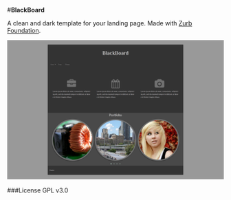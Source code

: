 #**BlackBoard**

A clean and dark template for your landing page. Made with [Zurb Foundation](http://foundation.zurb.com/).

![](https://github.com/blindpenguin/blackboard/blob/master/preview/blackboard.png) 

###License
GPL v3.0